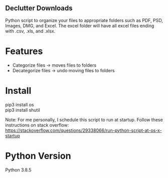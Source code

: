 ## Declutter Downloads
Python script to organize your files to appropriate folders such as PDF, PSD, Images, DMG, and Excel. The excel folder will have all excel files ending with .csv, .xls, and .xlsx.

# Features
- Categorize files -> moves files to folders
- Decategorize files -> undo moving files to folders

# Install
pip3 install os </br>
pip3 install shutil </br>

Note: For me personally, I schedule this script to run at startup. Follow these instructions on stack overflow: </br>
https://stackoverflow.com/questions/29338066/run-python-script-at-os-x-startup

# Python Version
Python 3.8.5
